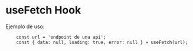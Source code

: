 # useFetch Hook

Ejemplo de uso:
```
    const url = 'endpoint de una api';
    const { data: null, loading: true, error: null } = useFetch(url);
```

